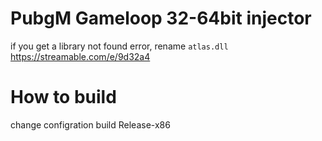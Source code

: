 # PubgM Gameloop 32-64bit injector
if you get a library not found error, rename `atlas.dll` 
https://streamable.com/e/9d32a4
# How to build
change configration build Release-x86 
